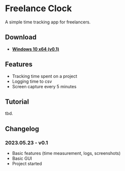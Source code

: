 # Freelance Clock

A simple time tracking app for freelancers.

## Download

- **[Windows 10 x64 (v0.1)](https://github.com/MCierniak/freelance_clock/blob/master/dist/Freelance%20Clock%20v0p1%20Win10%20x64.exe?raw=true "v0.1")**

## Features

- Tracking time spent on a project
- Logging time to csv
- Screen capture every 5 minutes

## Tutorial

tbd.

## Changelog

### 2023.05.23 - v0.1

- Basic features (time measurement, logs, screenshots)
- Basic GUI
- Project started